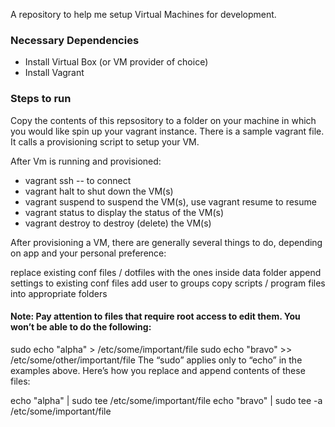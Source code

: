 A repository to help me setup Virtual Machines for development. 

### Necessary Dependencies

- Install Virtual Box (or VM provider of choice)
- Install Vagrant

### Steps to run

Copy the contents of this repsository to a folder on your machine in which you would like spin up your vagrant instance. There is a sample vagrant file. It calls a provisioning script to setup your VM.  

After Vm is running and provisioned:

- vagrant ssh -- to connect
- vagrant halt to shut down the VM(s)
- vagrant suspend to suspend the VM(s), use vagrant resume to resume
- vagrant status to display the status of the VM(s)
- vagrant destroy to destroy (delete) the VM(s)

After provisioning a VM, there are generally several things to do, depending on app and your personal preference:

replace existing conf files / dotfiles with the ones inside data folder
append settings to existing conf files
add user to groups
copy scripts / program files into appropriate folders

#### Note: Pay attention to files that require root access to edit them. You won’t be able to do the following:

sudo echo "alpha" > /etc/some/important/file
sudo echo "bravo" >> /etc/some/other/important/file
The “sudo” applies only to “echo” in the examples above. Here’s how you replace and append contents of these files:

echo "alpha" | sudo tee /etc/some/important/file
echo "bravo" | sudo tee -a /etc/some/important/file
